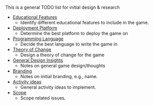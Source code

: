 This is a general TODO list for initial design & research

- [Educational Features](https://github.com/jaimiles23/Educational-Typing-Game/blob/main/design&research/educational_features.md)
  - Identify different educational features to include in the game.
- [Deployment Platform](https://github.com/jaimiles23/Educational-Typing-Game/blob/main/design&research/deployment_platform.md)
  - Determine the best platform to deploy the game on
- [Programming Language](https://github.com/jaimiles23/Educational-Typing-Game/blob/main/design&research/programming_language.md)
  - Decide the best language to write the game in
- [Theory of Change](https://github.com/jaimiles23/Educational-Typing-Game/blob/main/design&research/theory_of_change.md)
  - Design a theory of change for the game
- [General Design Insights](https://github.com/jaimiles23/Educational-Typing-Game/blob/main/design&research/general_design_insights.md)
  - Notes on general game design/thoughts
- [Branding](https://github.com/jaimiles23/Educational-Typing-Game/blob/main/design&research/branding.md)
  - Notes on initial branding, e.g., name.
- [Activity ideas](https://github.com/jaimiles23/Educational-Typing-Game/blob/main/design&research/activity_ideas.md)
  - General activity ideas to implement.
- [Scope](https://github.com/jaimiles23/Educational-Typing-Game/blob/main/design&research/scope.md)
  - Scope related issues.

